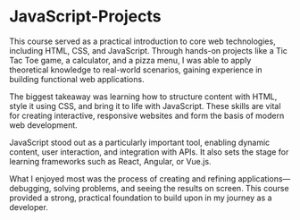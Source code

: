 # JavaScript-Projects

This course served as a practical introduction to core web technologies, including HTML, CSS, and JavaScript. Through hands-on projects like a Tic Tac Toe game, a calculator, and a pizza menu, I was able to apply theoretical knowledge to real-world scenarios, gaining experience in building functional web applications.

The biggest takeaway was learning how to structure content with HTML, style it using CSS, and bring it to life with JavaScript. These skills are vital for creating interactive, responsive websites and form the basis of modern web development.

JavaScript stood out as a particularly important tool, enabling dynamic content, user interaction, and integration with APIs. It also sets the stage for learning frameworks such as React, Angular, or Vue.js.

What I enjoyed most was the process of creating and refining applications—debugging, solving problems, and seeing the results on screen. This course provided a strong, practical foundation to build upon in my journey as a developer.
